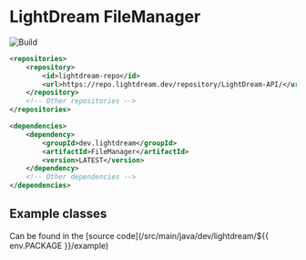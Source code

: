 # LightDream FileManager
![Build](/actions/workflows/build.yml/badge.svg)

```xml
<repositories>
    <repository>
        <id>lightdream-repo</id>
        <url>https://repo.lightdream.dev/repository/LightDream-API/</url>
    </repository>
    <!-- Other repositories -->
</repositories>
```

```xml
<dependencies>
    <dependency>
        <groupId>dev.lightdream</groupId>
        <artifactId>FileManager</artifactId>
        <version>LATEST</version>
    </dependency>
    <!-- Other dependencies -->
</dependencies>
```

## Example classes
Can be found in the [source code](/src/main/java/dev/lightdream/${{ env.PACKAGE }}/example)
